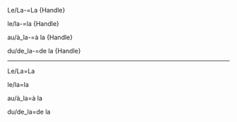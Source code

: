 Le/La-=La {Handle}

le/la-=la {Handle}

au/à_la-=à la {Handle}

du/de_la-=de la {Handle}

-----------------
Le/La=La

le/la=la

au/à_la=à la

du/de_la=de la
